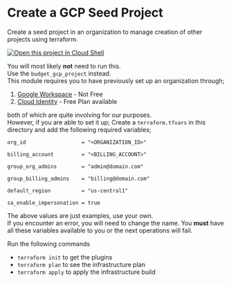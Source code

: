 # Create a GCP Seed Project
Create a seed project in an organization to manage creation of other projects using terraform.  

[![Open this project in Cloud Shell](http://gstatic.com/cloudssh/images/open-btn.png)](https://console.cloud.google.com/cloudshell/open?git_repo=https://github.com/nufailtd/terraform-budget-gcp&open_in_editor=main.tf&cloudshell_workspace=seed_project)

You will most likely **not** need to run this.  
Use the `budget_gcp_project` instead.  
This module requires you to have previously set up an organization through;
1. [Google Workspace](https://workspace.google.com/) - Not Free
2. [Cloud Identity](https://cloud.google.com/identity/docs/overview) - Free Plan available

both of which are quite involving for our purposes.  
However, if you are able to set it up;
Create a `terraform.tfvars` in this directory and add  the following required variables;

```
org_id                  = "<ORGANIZATION_ID>"

billing_account         = "<BILLING_ACCOUNT>"

group_org_admins        = "admin@domain.com"

group_billing_admins    = "billing@domain.com"

default_region          = "us-central1"

sa_enable_impersonation = true
```
The above values are just examples, use your own.  
If you encounter an error, you will need to change the name.
You **must** have all these variables available to you or the next operations will fail.  


Run the following commands

- `terraform init` to get the plugins
- `terraform plan` to see the infrastructure plan
- `terraform apply` to apply the infrastructure build